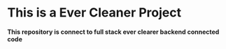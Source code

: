 # This is a Ever Cleaner Project
**This repository is connect to full stack ever clearer backend connected code**